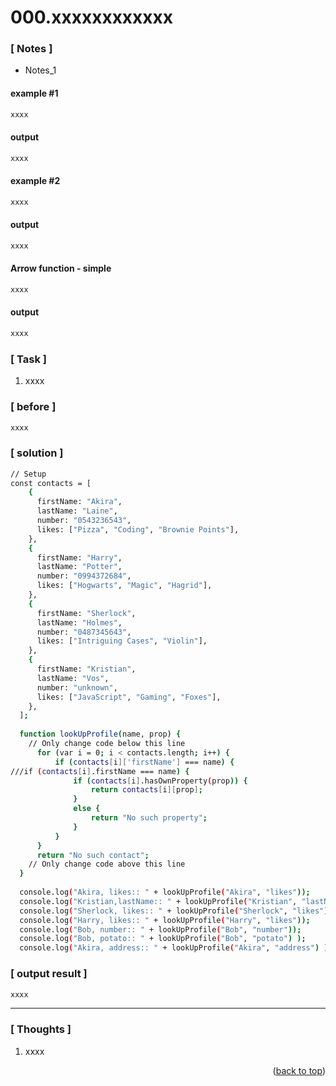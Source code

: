 <a name="topage"></a>

# 000.xxxxxxxxxxxx

### [ Notes ]
  * Notes_1

#### example #1

```sh
xxxx
```

#### output
```sh
xxxx
```

#### example #2

```sh
xxxx
```

#### output
```sh
xxxx
```

#### Arrow function - simple

```sh
xxxx
```

#### output
```sh
xxxx
```

### [ Task ]
  1. xxxx


### [ before ]

```sh
xxxx
```

### [ solution ]

```sh
// Setup
const contacts = [
    {
      firstName: "Akira",
      lastName: "Laine",
      number: "0543236543",
      likes: ["Pizza", "Coding", "Brownie Points"],
    },
    {
      firstName: "Harry",
      lastName: "Potter",
      number: "0994372684",
      likes: ["Hogwarts", "Magic", "Hagrid"],
    },
    {
      firstName: "Sherlock",
      lastName: "Holmes",
      number: "0487345643",
      likes: ["Intriguing Cases", "Violin"],
    },
    {
      firstName: "Kristian",
      lastName: "Vos",
      number: "unknown",
      likes: ["JavaScript", "Gaming", "Foxes"],
    },
  ];
  
  function lookUpProfile(name, prop) {
    // Only change code below this line
      for (var i = 0; i < contacts.length; i++) {
          if (contacts[i]['firstName'] === name) {
///if (contacts[i].firstName === name) {
              if (contacts[i].hasOwnProperty(prop)) {
                  return contacts[i][prop];
              }
              else {
                  return "No such property";
              }
          }
      }
      return "No such contact";
    // Only change code above this line
  }
  
  console.log("Akira, likes:: " + lookUpProfile("Akira", "likes"));
  console.log("Kristian,lastName:: " + lookUpProfile("Kristian", "lastName"));
  console.log("Sherlock, likes:: " + lookUpProfile("Sherlock", "likes"));
  console.log("Harry, likes:: " + lookUpProfile("Harry", "likes"));
  console.log("Bob, number:: " + lookUpProfile("Bob", "number"));
  console.log("Bob, potato:: " + lookUpProfile("Bob", "potato") );
  console.log("Akira, address:: " + lookUpProfile("Akira", "address") );
```

### [ output result ]

```sh
xxxx
```

-----

### [ Thoughts ]

  1. xxxx
  

<p align="right">(<a href="#topage">back to top</a>)</p>
<br/>
<br/>
